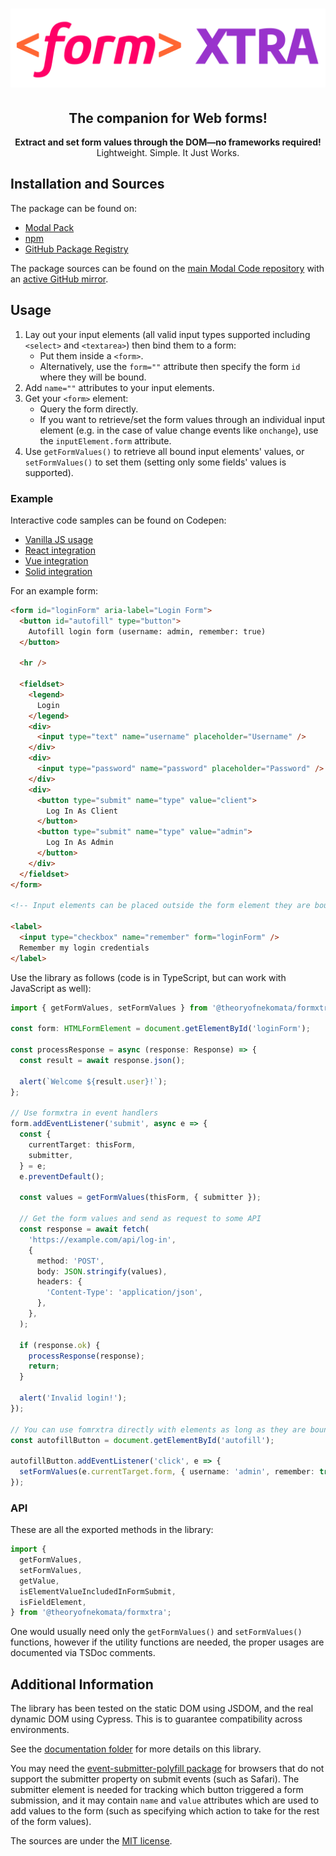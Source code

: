 <p align="center" style="text-align: center !important; line-height: 1 !important; border: 0 !important;">
  <h1 align="center">
    <img src="https://raw.githubusercontent.com/TheoryOfNekomata/formxtra/master/docs/assets/formxtra.svg" alt="formxtra"/>
  </h1>
  <h2 align="center">
    The companion for Web forms!
  </h2>
  <div align="center">
    <b>
      Extract and set form values through the DOM&mdash;no frameworks required!
    </b>
  </div>
  <div align="center">
    Lightweight. Simple. It Just Works.
  </div>
</p>

## Installation and Sources

The package can be found on:

- [Modal Pack](https://js.pack.modal.sh)
- [npm](https://npmjs.com/package/@theoryofnekomata/formxtra)
- [GitHub Package Registry](https://github.com/TheoryOfNekomata/formxtra/packages/793279)

The package sources can be found on the [main Modal Code repository](https://code.modal.sh/TheoryOfNekomata/formxtra)
with an [active GitHub mirror](https://github.com/TheoryOfNekomata/formxtra).

## Usage

1. Lay out your input elements (all valid input types supported including `<select>` and `<textarea>`) then bind them
   to a form:
   * Put them inside a `<form>`.
   * Alternatively, use the `form=""` attribute then specify the form `id` where they will be bound.
2. Add `name=""` attributes to your input elements.
3. Get your `<form>` element:
   * Query the form directly.
   * If you want to retrieve/set the form values through an individual input element (e.g. in the case of value change
     events like `onchange`), use the `inputElement.form` attribute.
4. Use `getFormValues()` to retrieve all bound input elements' values, or `setFormValues()` to set them (setting only
   some fields' values is supported).

### Example

Interactive code samples can be found on Codepen:

* [Vanilla JS usage](https://codepen.io/theoryofnekomata/pen/xxajmvJ)
* [React integration](https://codepen.io/theoryofnekomata/pen/RwYyvZN)
* [Vue integration](https://codepen.io/theoryofnekomata/pen/gOdzqzM)
* [Solid integration](https://codepen.io/theoryofnekomata/pen/QWVrYem)

For an example form:

```html
<form id="loginForm" aria-label="Login Form">
  <button id="autofill" type="button">
    Autofill login form (username: admin, remember: true)
  </button>
  
  <hr />
  
  <fieldset>
    <legend>
      Login
    </legend>
    <div>
      <input type="text" name="username" placeholder="Username" />
    </div>
    <div>
      <input type="password" name="password" placeholder="Password" />
    </div>
    <div>
      <button type="submit" name="type" value="client">
        Log In As Client
      </button>
      <button type="submit" name="type" value="admin">
        Log In As Admin
      </button>
    </div>
  </fieldset>
</form>

<!-- Input elements can be placed outside the form element they are bound to. -->

<label>
  <input type="checkbox" name="remember" form="loginForm" />
  Remember my login credentials
</label>
```

Use the library as follows (code is in TypeScript, but can work with JavaScript as well):

```typescript
import { getFormValues, setFormValues } from '@theoryofnekomata/formxtra';

const form: HTMLFormElement = document.getElementById('loginForm');

const processResponse = async (response: Response) => {
  const result = await response.json();

  alert(`Welcome ${result.user}!`);
};

// Use formxtra in event handlers
form.addEventListener('submit', async e => {
  const {
    currentTarget: thisForm,
    submitter,
  } = e;
  e.preventDefault();

  const values = getFormValues(thisForm, { submitter });

  // Get the form values and send as request to some API
  const response = await fetch(
    'https://example.com/api/log-in',
    {
      method: 'POST',
      body: JSON.stringify(values),
      headers: {
        'Content-Type': 'application/json',
      },
    },
  );

  if (response.ok) {
    processResponse(response);
    return;
  }
  
  alert('Invalid login!');
});

// You can use fomrxtra directly with elements as long as they are bound to a form.
const autofillButton = document.getElementById('autofill');

autofillButton.addEventListener('click', e => {
  setFormValues(e.currentTarget.form, { username: 'admin', remember: true });
});
```

### API

These are all the exported methods in the library:

```typescript
import {
  getFormValues,
  setFormValues,
  getValue,
  isElementValueIncludedInFormSubmit,
  isFieldElement,
} from '@theoryofnekomata/formxtra';
```

One would usually need only the `getFormValues()` and `setFormValues()` functions, however if the utility functions are
needed, the proper usages are documented via TSDoc comments.

## Additional Information

The library has been tested on the static DOM using JSDOM, and the real dynamic DOM using Cypress. This is to guarantee
compatibility across environments.

See the [documentation folder](https://code.modal.sh/TheoryOfNekomata/formxtra/src/branch/master/docs) for more details
on this library.

You may need the [event-submitter-polyfill package](https://github.com/idea2app/event-submitter-polyfill) for browsers
that do not support the submitter property on submit events (such as Safari). The submitter element is needed for
tracking which button triggered a form submission, and it may contain `name` and `value` attributes which are used to
add values to the form (such as specifying which action to take for the rest of the form values).

The sources are under the [MIT license](https://code.modal.sh/TheoryOfNekomata/formxtra/raw/branch/master/LICENSE).

